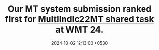 ---
layout: post
title:  "Our MT system submission ranked first for <a href='https://www2.statmt.org/wmt24/multiindicmt-task.html'>MultiIndic22MT shared task</a> at WMT 24."
date:   2024-10-02 12:13:00 +0530
categories: news
---